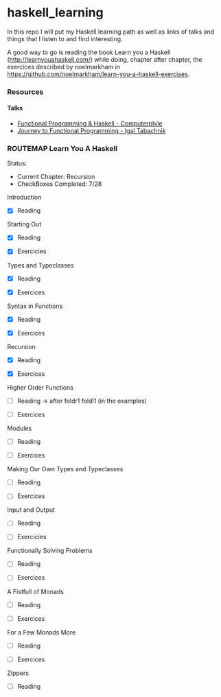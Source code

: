 # haskell_learning

In this repo I will put my Haskell learning path as well as links of talks and things that I listen to and find interesting.

A good way to go is reading the book Learn you a Haskell (http://learnyouahaskell.com/) while doing, chapter after chapter, the exercices described by noelmarkham in https://github.com/noelmarkham/learn-you-a-haskell-exercises.

### Resources
#### Talks
- [Functional Programming & Haskell - Computerphile](https://www.youtube.com/watch?v=LnX3B9oaKzw)
- [Journey to Functional Programming - Igal Tabachnik](https://www.youtube.com/watch?v=g1EvM4CbUvM)

### ROUTEMAP Learn You A Haskell

Status:
- Current Chapter: Recursion
- CheckBoxes Completed: 7/28

Introduction
- [X] Reading


Starting Out
- [X] Reading
- [X] Exercicies


Types and Typeclasses
- [X] Reading
- [X] Exercices


Syntax in Functions
- [X] Reading
- [X] Exercices


Recursion
- [X] Reading
- [X] Exercices


Higher Order Functions
- [ ] Reading -> after foldr1 foldl1 (in the examples)
- [ ] Exercices


Modules
- [ ] Reading
- [ ] Exercices


Making Our Own Types and Typeclasses
- [ ] Reading
- [ ] Exercices


Input and Output
- [ ] Reading
- [ ] Exercicies


Functionally Solving Problems
- [ ] Reading
- [ ] Exercices
 

A Fistfull of Monads
- [ ] Reading
- [ ] Exercices


For a Few Monads More
- [ ] Reading
- [ ] Exercices


Zippers
- [ ] Reading

